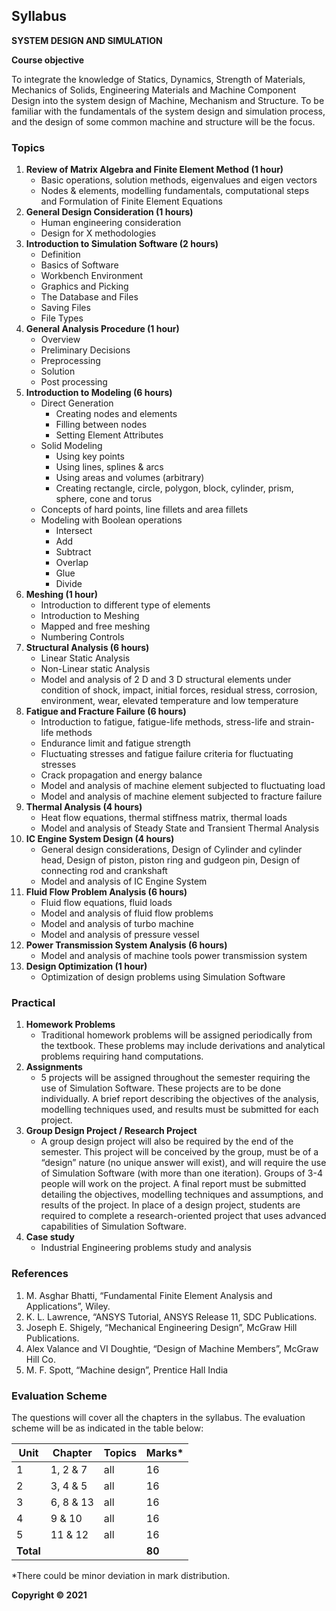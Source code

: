 ## Syllabus

**SYSTEM DESIGN AND SIMULATION**

**Course objective**

To integrate the knowledge of Statics, Dynamics, Strength of Materials, Mechanics of Solids, Engineering Materials and Machine Component Design into the system design of Machine, Mechanism and Structure. To be familiar with the fundamentals of the system design and simulation process, and the design of some common machine and structure will be the focus.

### Topics

1. **Review of Matrix Algebra and Finite Element Method (1 hour)**
    * Basic operations, solution methods, eigenvalues and eigen vectors
    * Nodes & elements, modelling fundamentals, computational steps and Formulation of Finite Element Equations
2. **General Design Consideration (1 hours)**
    * Human engineering consideration
    * Design for X methodologies
3. **Introduction to Simulation Software (2 hours)**
    * Definition
    * Basics of Software
    * Workbench Environment
    * Graphics and Picking
    * The Database and Files
    * Saving Files
    * File Types
4. **General Analysis Procedure (1 hour)**
    * Overview
    * Preliminary Decisions
    * Preprocessing
    * Solution
    * Post processing
5. **Introduction to Modeling (6 hours)**
    * Direct Generation
        * Creating nodes and elements
        * Filling between nodes
        * Setting Element Attributes
    * Solid Modeling
        * Using key points
        * Using lines, splines & arcs
        * Using areas and volumes (arbitrary)
        * Creating rectangle, circle, polygon, block, cylinder, prism, sphere, cone and torus
    * Concepts of hard points, line fillets and area fillets
    * Modeling with Boolean operations
        * Intersect
        * Add
        * Subtract
        * Overlap
        * Glue
        * Divide
6. **Meshing (1 hour)**
    * Introduction to different type of elements
    * Introduction to Meshing
    * Mapped and free meshing
    * Numbering Controls
7. **Structural Analysis (6 hours)**
    * Linear Static Analysis
    * Non-Linear static Analysis
    * Model and analysis of 2 D and 3 D structural elements under condition of shock, impact, initial forces, residual stress, corrosion, environment, wear, elevated temperature and low temperature
8. **Fatigue and Fracture Failure (6 hours)**
    * Introduction to fatigue, fatigue-life methods, stress-life and strain-life methods
    * Endurance limit and fatigue strength
    * Fluctuating stresses and fatigue failure criteria for fluctuating stresses
    * Crack propagation and energy balance
    * Model and analysis of machine element subjected to fluctuating load
    * Model and analysis of machine element subjected to fracture failure
9. **Thermal Analysis (4 hours)**
    * Heat flow equations, thermal stiffness matrix, thermal loads
    * Model and analysis of Steady State and Transient Thermal Analysis
10. **IC Engine System Design (4 hours)**
    * General design considerations, Design of Cylinder and cylinder head, Design of piston, piston ring and gudgeon pin, Design of connecting rod and crankshaft
    * Model and analysis of IC Engine System
11. **Fluid Flow Problem Analysis (6 hours)**
    * Fluid flow equations, fluid loads
    * Model and analysis of fluid flow problems
    * Model and analysis of turbo machine
    * Model and analysis of pressure vessel
12. **Power Transmission System Analysis (6 hours)**
    * Model and analysis of machine tools power transmission system
13. **Design Optimization (1 hour)**
    * Optimization of design problems using Simulation Software

### Practical

1. **Homework Problems**
    * Traditional homework problems will be assigned periodically from the textbook. These problems may include derivations and analytical problems requiring hand computations.
2. **Assignments**
    * 5 projects will be assigned throughout the semester requiring the use of Simulation Software. These projects are to be done individually. A brief report describing the objectives of the analysis, modelling techniques used, and results must be submitted for each project.
3. **Group Design Project / Research Project**
    * A group design project will also be required by the end of the semester. This project will be conceived by the group, must be of a “design” nature (no unique answer will exist), and will require the use of Simulation Software (with more than one iteration). Groups of 3-4 people will work on the project. A final report must be submitted detailing the objectives, modelling techniques and assumptions, and results of the project. In place of a design project, students are required to complete a research-oriented project that uses advanced capabilities of Simulation Software.
4. **Case study**
    * Industrial Engineering problems study and analysis

### References

1. M. Asghar Bhatti, “Fundamental Finite Element Analysis and Applications”, Wiley.
2. K. L. Lawrence, “ANSYS Tutorial, ANSYS Release 11, SDC Publications.
3. Joseph E. Shigely, “Mechanical Engineering Design”, McGraw Hill Publications.
4. Alex Valance and VI Doughtie, “Design of Machine Members”, McGraw Hill Co.
5. M. F. Spott, “Machine design”, Prentice Hall India

### Evaluation Scheme

The questions will cover all the chapters in the syllabus. The evaluation scheme will be as indicated in the table below:

| Unit | Chapter | Topics | Marks* |
|---|---|---|---|
| 1 | 1, 2 & 7 | all | 16 |
| 2 | 3, 4 & 5 | all | 16 |
| 3 | 6, 8 & 13 | all | 16 |
| 4 | 9 & 10 | all | 16 |
| 5 | 11 & 12 | all | 16 |
| **Total** |  |  | **80** |

*There could be minor deviation in mark distribution.

**Copyright © 2021**